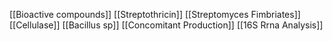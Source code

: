 [[Bioactive compounds]]
[[Streptothricin]]
[[Streptomyces Fimbriates]]
[[Cellulase]]
[[Bacillus sp]]
[[Concomitant Production]]
[[16S Rrna Analysis]]
